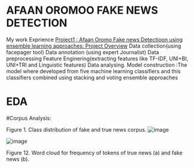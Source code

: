 # AFAAN OROMOO FAKE NEWS DETECTION
My work Exprience
[Project1 : Afaan Oromo Fake news Detectioon using ensemble learning approaches: Project Overview](https://www.example.com)
Data collection(using facepager tool)
Data annotation (using expert Journalist)
Data preprocessing
Feature Enginering(extracting features like TF-IDF, UNI+BI, UNI+TRI and Linguistic features)
Data analysing.
Model construction :The model where developed from five machine learning classifiers and this classifiers combined using stacking and voting ensemble approaches 
# EDA
 #Corpus Analysis:
 
 Figure 1. Class distribution of fake and true news corpus.
 ![image](https://user-images.githubusercontent.com/106262395/170339730-bed57b0f-d647-4797-ab7a-a1aca26cd28b.png)
 
![image](https://user-images.githubusercontent.com/106262395/170341020-90012256-b1f2-499b-ab2e-cbf6dea6b0ba.png)

 Figure 12. Word cloud for frequency of tokens of true news (a) and fake news (b).
